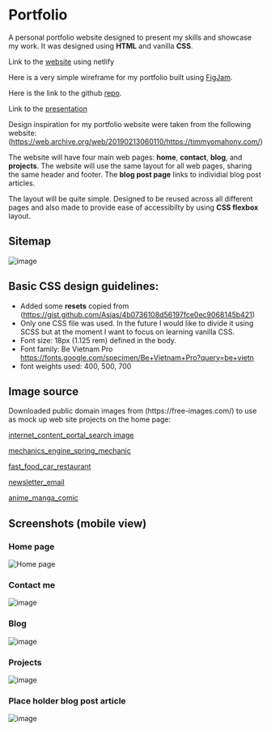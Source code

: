 # Portfolio


A personal portfolio website designed to present my skills and showcase my work. It was designed using **HTML** and vanilla **CSS**.

Link to the [website](https://velvety-donut-a2896f.netlify.app/) using netlify

Here is a very simple wireframe for my portfolio built using [FigJam](https://www.figma.com/file/m4qT6pQFJhMUwgO150SbAy/Portafolio-Website?node-id=0%3A1).
<br>

Here is the link to the github [repo](https://github.com/AndresBo/Portfolio).

Link to the [presentation](https://youtu.be/uCxJ6g-9zHw)

Design inspiration for my portfolio website were taken from the following website:(https://web.archive.org/web/20190213060110/https://timmyomahony.com/)

The website will have four main web pages: **home**, **contact**, **blog**, and **projects**. The website will use the same layout for all web pages, sharing the same header and footer. The **blog post page** links to individial blog post articles.

The layout will be quite simple. Designed to be reused across all different pages and also made to provide ease of accessibilty by using **CSS flexbox** layout.


## Sitemap ##
![image](https://user-images.githubusercontent.com/85352176/199695636-a385c2ab-b0c7-4462-9a07-9db20fe83d22.png)


## Basic CSS design guidelines:
- Added some **resets** copied from (https://gist.github.com/Asjas/4b0736108d56197fce0ec9068145b421)
- Only one CSS file was used. In the future I would like to divide it using SCSS but at the moment I want to focus on learning vanilla CSS.
- Font size: 18px (1.125 rem) defined in the body.
- Font family: Be Vietnam Pro
https://fonts.google.com/specimen/Be+Vietnam+Pro?query=be+vietn
- font weights used: 400, 500, 700


## Image source
<p>Downloaded public domain images from (https://free-images.com/) to use as mock up web site projects on the home page:</p>

[internet_content_portal_search image](https://free-images.com/display/internet_content_portal_search.html)

[mechanics_engine_spring_mechanic](https://free-images.com/display/mechanics_engine_springs_mechanic.html)

[fast_food_car_restaurant](https://free-images.com/display/fast_food_car_restaurant.html)

[newsletter_email](https://free-images.com/display/newsletter_email_e_mail.html)

[anime_manga_comic](https://free-images.com/display/anime_manga_comic_kenkaneki.html)


## Screenshots (mobile view) ##

### Home page ###
![Home page](https://user-images.githubusercontent.com/85352176/199693982-6639dd91-c150-47a2-9c1d-8b7c53e0696e.png) 


### Contact me ###
![image](https://user-images.githubusercontent.com/85352176/199696156-b4650afc-97ff-4691-b7af-3319f987d7c8.png)


### Blog ###
![image](https://user-images.githubusercontent.com/85352176/199696542-aec48636-a2bb-476e-af74-e89b2fe23837.png)


### Projects ###
![image](https://user-images.githubusercontent.com/85352176/199696784-1233dc28-473f-4788-b0d3-8defd02ff9d0.png)


### Place holder blog post article ###
![image](https://user-images.githubusercontent.com/85352176/199697028-66af5ce9-bd85-4096-8558-307715574b75.png)




